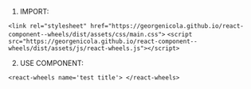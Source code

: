 1. IMPORT:

`<link rel="stylesheet" href="https://georgenicola.github.io/react-component--wheels/dist/assets/css/main.css">`
`<script src="https://georgenicola.github.io/react-component--wheels/dist/assets/js/react-wheels.js"></script>`


2. USE COMPONENT:

`<react-wheels name='test title'> </react-wheels>`

